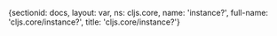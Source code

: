 {sectionid: docs, layout: var, ns: cljs.core, name: 'instance?', full-name: 'cljs.core/instance?',
  title: 'cljs.core/instance?'}
